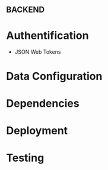 ## BACKEND

# Authentification
- JSON Web Tokens

# Data Configuration

# Dependencies

# Deployment

# Testing